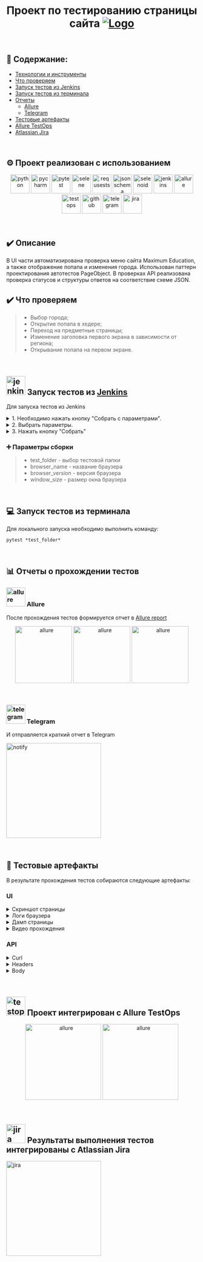 <h1 align="center">Проект по тестированию страницы сайта <a href="https://maximumtest.ru/" target="_blank"><img src="/README/icons/ME.png" alt="Logo"/></a></h1>

&#8287;&#8287;&#8287;&#8287;&#8287;
## :open_book: Содержание:
- [Технологии и инструменты](#gear-проект-реализован-с-использованием)
- [Что проверяем](#heavy_check_mark-описание)
- [Запуск тестов из Jenkins](#-запуск-тестов-из-jenkins)
- [Запуск тестов из терминала](#computer-запуск-тестов-из-терминала)
- [Отчеты](#bar_chart-отчеты-о-прохождении-тестов)
  - [Allure](#-allure)
  - [Telegram](#-telegram)
- [Тестовые артефакты](#movie_camera-тестовые-артефакты)
- [Allure TestOps](#-проект-интегрирован-с-allure-testops)
- [Atlassian Jira](#-результаты-выполнения-тестов-интегрированы-с-atlassian-jira)

&#8287;&#8287;&#8287;&#8287;&#8287;
## :gear: Проект реализован с использованием
  <p align="center">
    <img src="/README/icons/python.svg" title="Python" width="50" height="50"  alt="python"/>
    <img src="/README/icons/pycharm.svg" title="Pycharm" width="50" height="50"  alt="pycharm"/>
    <img src="/README/icons/pytest.svg" title="Pytest" width="50" height="50"  alt="pytest"/>
    <img src="/README/icons/selene.png" title="Selene" width="50" height="50"  alt="selene"/>
    <img src="/README/icons/requsests.png" title="Requsests" width="50" height="50"  alt="requsests"/>
    <img src="/README/icons/json.svg" title="Json schema" width="50" height="50"  alt="json schema"/>
    <img src="/README/icons/selenoid.svg" title="selenoid" width="50" height="50"  alt="selenoid"/>
    <img src="/README/icons/jenkins.svg" title="Jenkins" width="50" height="50"  alt="jenkins"/>
    <img src="/README/icons/allure.svg" title="Allure" width="50" height="50"  alt="allure"/>
    <img src="/README/icons/testops.svg" title="Testops" width="50" height="50"  alt="testops"/>
    <img src="/README/icons/github.svg" title="Github" width="50" height="50"  alt="github"/>
    <img src="/README/icons/telegram.svg" title="Telegram" width="50" height="50"  alt="telegram"/>
    <img src="/README/icons/jira.svg" title="Jira" width="50" height="50"  alt="jira"/>
 </p>


&#8287;&#8287;&#8287;&#8287;&#8287;
## :heavy_check_mark: Описание
В UI части автоматизирована проверка меню сайта Maximum Education, а также отображение попапа и изменения города. Использован паттерн проектирования автотестов PageObject.
В проверках API реализована проверка статусов и структуры ответов на соответствие схеме JSON.
  
## :heavy_check_mark: Что проверяем
> - Выбор города;
> - Открытие попапа в хедере;
> - Переход на предметные страницы;
> - Изменение заголовка первого экрана в зависимости от региона;
> - Открывание попапа на первом экране.

&#8287;&#8287;&#8287;&#8287;&#8287;
## <img src="/README/icons/jenkins.svg" width="50" height="50"  alt="jenkins"/> Запуск тестов из [Jenkins](https://jenkins.autotests.cloud/job/002_Clorhexidinum_diploma_python/)
  
  Для запуска тестов из Jenkins

  <details><summary>1. Необходимо нажать кнопку "Собрать с параметрами".</summary>
  <p align="center">
    <img src="/README/jenkins.png" alt="jenkins"/>
  </p>
  </details>
  
  <details><summary>2. Выбрать параметры.</summary>
  <p align="center">
    <img src="/README/jenkins2.png" alt="jenkins"/>
  </p>
  </details>
  
  <details><summary>3. Нажать кнопку "Собрать"</summary>
  <p align="center">
    <img src="/README/jenkins2.png" alt="jenkins2"/>
  </p>
  </details>
  
  ### :heavy_plus_sign: Параметры сборки

> - test_folder - выбор тестовой папки
> - browser_name - название браузера
> - browser_version - версия браузера
> - window_size - размер окна браузера
  
&#8287;&#8287;&#8287;&#8287;&#8287;
## :computer: Запуск тестов из терминала

Для локального запуска необходимо выполнить команду:
```
pytest *test_folder*
```

&#8287;&#8287;&#8287;&#8287;&#8287;
## :bar_chart: Отчеты о прохождении тестов 
  
### <img src="/README/icons/allure.svg" width="50" height="50"  alt="allure"/> Allure

После прохождения тестов формируется отчет в [Allure report](https://jenkins.autotests.cloud/job/002_Clorhexidinum_diploma_python/8/allure/)
  <p align="center">
    <img src="/README/report1.png" height="150" alt="allure"/>
    <img src="/README/report3.png" height="150" alt="allure"/>
    <img src="/README/report4.png" height="150" alt="allure"/>
  </p>
  
  
&#8287;&#8287;&#8287;&#8287;&#8287;
### <img src="/README/icons/telegram.svg" width="50" height="50"  alt="telegram"/> Telegram

И отправляется краткий отчет в Telegram

<img src="/README/notify.png" height="250" alt="notify"/>
  
&#8287;&#8287;&#8287;&#8287;&#8287;
## :movie_camera: Тестовые артефакты

В результате прохождения тестов собираются следующие артефакты:
  
   ### UI
  <details><summary>Скриншот страницы</summary>
  <p align="center">
    <img src="/README/screenshot.png" alt="screenshot"/>
  </p>
  </details>
  
  <details><summary>Логи браузера</summary>
  <p align="center">
    <img src="/README/logs.png" alt="logs"/>
  </p>
  </details>
  
  <details><summary>Дамп страницы</summary>
  <p align="center">
    <img src="/README/dump.png" alt="dump"/>
  </p>
  </details>
  
  <details><summary>Видео прохождения</summary>
  <p align="center">
    <img src="/README/selenoid.gif" alt="video"/>
  </p>
  </details>

  ### API

  <details><summary>Curl</summary>
  <p align="center">
    <img src="/README/curl.png" alt="curl"/>
  </p>
  </details>

  <details><summary>Headers</summary>
  <p align="center">
    <img src="/README/headers.png" alt="headers"/>
  </p>
  </details>

  <details><summary>Body</summary>
  <p align="center">
    <img src="/README/response.png" alt="png"/>
  </p>
  </details>
  

&#8287;&#8287;&#8287;&#8287;&#8287;
## <img src="/README/icons/testops.svg" width="50" height="50"  alt="testops"/> Проект интегрирован с Allure TestOps
  <p align="center">
    <img src="/README/test_ops2.png" height="200" alt="allure"/>
    <img src="/README/test_ops.png" height="200" alt="allure"/>
  </p>

&#8287;&#8287;&#8287;&#8287;&#8287;
## <img src="/README/icons/jira.svg" width="50" height="50"  alt="jira"/> Результаты выполнения тестов интегрированы с Atlassian Jira
  
  <img src="/README/jira.png" height="250" alt="jira"/> 
